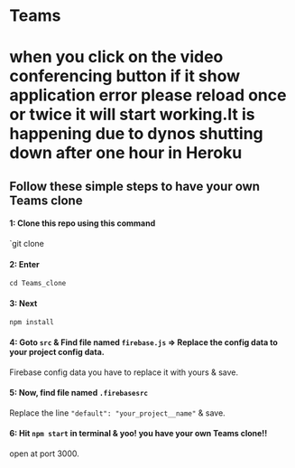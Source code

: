 # Teams

# when you click on the video conferencing button if it show application error please reload once or twice it will start working.It is happening due to dynos shutting down after one hour in Heroku

## Follow these simple steps to have your own Teams clone

#### 1: Clone this repo using this command 
`git clone 

#### 2: Enter 
`cd Teams_clone`

#### 3: Next
`npm install`

#### 4: Goto `src` & Find file named `firebase.js` => Replace the config data to your project config data.

Firebase config data you have to replace it with yours & save.

#### 5: Now, find file named `.firebasesrc`

Replace the line `"default": "your_project__name"` & save.

#### 6: Hit `npm start` in terminal & yoo! you have your own Teams clone!!  
open at port 3000.

